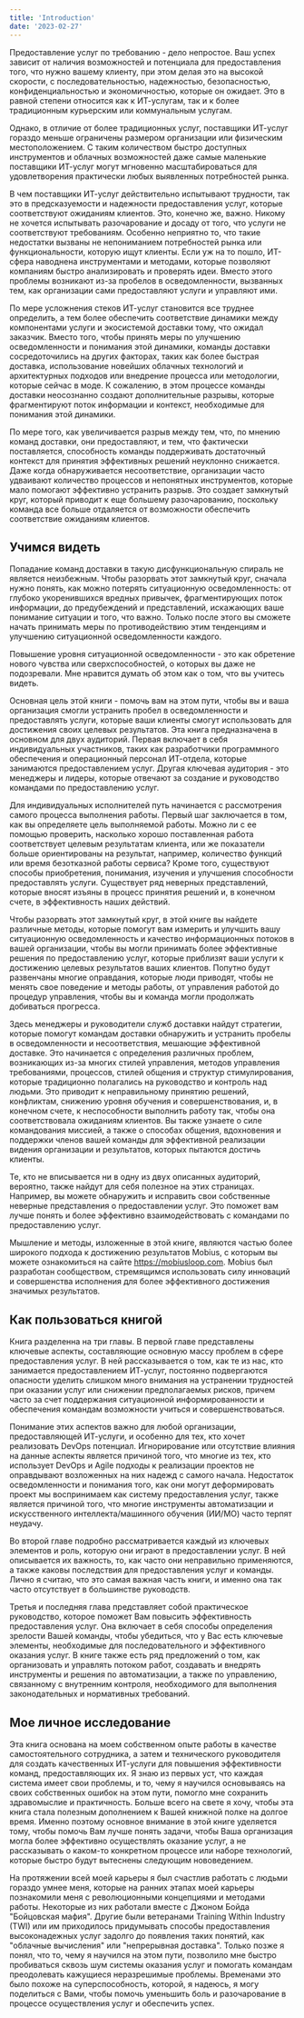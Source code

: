 ```yaml
---
title: 'Introduction'
date: '2023-02-27'
---
```


Предоставление услуг по требованию - дело непростое. Ваш успех зависит от
наличия возможностей и потенциала для предоставления того, что нужно вашему
клиенту, при этом делая это на высокой скорости, с последовательностью,
надежностью, безопасностью, конфиденциальностью и экономичностью, которые он
ожидает. Это в равной степени относится как к ИТ-услугам, так и к более
традиционным курьерским или коммунальным услугам.

Однако, в отличие от более традиционных услуг, поставщики ИТ-услуг гораздо
меньше ограничены размером организации или физическим местоположением. С таким
количеством быстро доступных инструментов и облачных возможностей даже самые
маленькие поставщики ИТ-услуг могут мгновенно масштабироваться для
удовлетворения практически любых выявленных потребностей рынка.

В чем поставщики ИТ-услуг действительно испытывают трудности, так это в
предсказуемости и надежности предоставления услуг, которые соответствуют
ожиданиям клиентов. Это, конечно же, важно. Никому не хочется испытывать
разочарование и досаду от того, что услуги не соответствуют требованиям.
Особенно неприятно то, что такие недостатки вызваны не непониманием
потребностей рынка или функциональности, которую ищут клиенты. Если уж на то
пошло, ИТ-сфера наводнена инструментами и методами, которые позволяют компаниям
быстро анализировать и проверять идеи. Вместо этого проблемы возникают из-за
пробелов в осведомленности, вызванных тем, как организации сами предоставляют
услуги и управляют ими.

По мере усложнения стеков ИТ-услуг становится все труднее определить, а тем
более обеспечить соответствие динамики между компонентами услуги и экосистемой
доставки тому, что ожидал заказчик. Вместо того, чтобы принять меры по
улучшению осведомленности и понимания этой динамики, команды доставки
сосредоточились на других факторах, таких как более быстрая доставка,
использование новейших облачных технологий и архитектурных подходов или
внедрение процесса или методологии, которые сейчас в моде. К сожалению, в этом
процессе команды доставки неосознанно создают дополнительные разрывы, которые
фрагментируют поток информации и контекст, необходимые для понимания этой
динамики.

По мере того, как увеличивается разрыв между тем, что, по мнению команд
доставки, они предоставляют, и тем, что фактически поставляется, способность
команды поддерживать достаточный контекст для принятия эффективных решений
неуклонно снижается. Даже когда обнаруживается несоответствие, организации
часто удваивают количество процессов и непонятных инструментов, которые мало
помогают эффективно устранить разрыв. Это создает замкнутый круг, который
приводит к еще большему разочарованию, поскольку команда все больше отдаляется
от возможности обеспечить соответствие ожиданиям клиентов.

## Учимся видеть

Попадание команд доставки в такую дисфункциональную спираль не является
неизбежным. Чтобы разорвать этот замкнутый круг, сначала нужно понять, как
можно потерять ситуационную осведомленность: от глубоко укоренившихся вредных
привычек, фрагментирующих поток информации, до предубеждений и представлений,
искажающих ваше понимание ситуации и того, что важно. Только после этого вы
сможете начать принимать меры по противодействию этим тенденциям и улучшению
ситуационной осведомленности каждого.

Повышение уровня ситуационной осведомленности - это как обретение нового
чувства или сверхспособностей, о которых вы даже не подозревали. Мне нравится
думать об этом как о том, что вы учитесь видеть.

Основная цель этой книги - помочь вам на этом пути, чтобы вы и ваша организация
смогли устранить пробел в осведомленности и предоставлять услуги, которые ваши
клиенты смогут использовать для достижения своих целевых результатов. Эта книга
предназначена в основном для двух аудиторий. Первая включает в себя
индивидуальных участников, таких как разработчики программного обеспечения и
операционный персонал ИТ-отдела, которые занимаются предоставлением услуг.
Другая ключевая аудитория - это менеджеры и лидеры, которые отвечают за
создание и руководство командами по предоставлению услуг.

Для индивидуальных исполнителей путь начинается с рассмотрения самого процесса
выполнения работы. Первый шаг заключается в том, как вы определяете цель
выполняемой работы. Можно ли с ее помощью проверить, насколько хорошо
поставленная работа соответствует целевым результатам клиента, или же
показатели больше ориентированы на результат, например, количество функций или
время безотказной работы сервиса? Кроме того, существуют способы приобретения,
понимания, изучения и улучшения способности предоставлять услуги. Существует
ряд неверных представлений, которые вносят изъяны в процесс принятия решений и,
в конечном счете, в эффективность наших действий.

Чтобы разорвать этот замкнутый круг, в этой книге вы найдете различные методы,
которые помогут вам измерить и улучшить вашу ситуационную осведомленность и
качество информационных потоков в вашей организации, чтобы вы могли принимать
более эффективные решения по предоставлению услуг, которые приблизят ваши
услуги к достижению целевых результатов ваших клиентов. Попутно будут
развенчаны многие оправдания, которые люди приводят, чтобы не менять свое
поведение и методы работы, от управления работой до процедур управления, чтобы
вы и команда могли продолжать добиваться прогресса.

Здесь менеджеры и руководители служб доставки найдут стратегии, которые помогут
командам доставки обнаружить и устранить пробелы в осведомленности и
несоответствия, мешающие эффективной доставке. Это начинается с определения
различных проблем, возникающих из-за многих стилей управления, методов
управления требованиями, процессов, стилей общения и структур стимулирования,
которые традиционно полагались на руководство и контроль над людьми. Это
приводит к неправильному принятию решений, конфликтам, снижению уровня обучения
и совершенствования, и, в конечном счете, к неспособности выполнить работу так,
чтобы она соответствовала ожиданиям клиентов. Вы также узнаете о силе
командования миссией, а также о способах общения, вдохновения и поддержки
членов вашей команды для эффективной реализации видения организации и
результатов, которых пытаются достичь клиенты.

Те, кто не вписывается ни в одну из двух описанных аудиторий, вероятно, также
найдут для себя полезное на этих страницах. Например, вы можете обнаружить и
исправить свои собственные неверные представления о предоставлении услуг. Это
поможет вам лучше понять и более эффективно взаимодействовать с командами по
предоставлению услуг.

Мышление и методы, изложенные в этой книге, являются частью более широкого
подхода к достижению результатов Mobius, с которым вы можете ознакомиться на
сайте <https://mobiusloop.com>. Mobius был разработан сообществом, стремящимся
использовать силу инноваций и совершенства исполнения для более эффективного
достижения значимых результатов.

## Как пользоваться книгой

Книга разделенна на три главы. В первой главе представлены ключевые аспекты,
составляющие основную массу проблем в сфере предоставления услуг. В ней
рассказывается о том, как те из нас, кто занимается предоставлением ИТ-услуг,
постоянно подвергаются опасности уделить слишком много внимания на устранении
трудностей при оказании услуг или снижении предполагаемых рисков, причем часто
за счет поддержания ситуационной информированности и обеспечения командам
возможности учиться и совершенствоваться.

Понимание этих аспектов важно для любой организации, предоставляющей ИТ-услуги,
и особенно для тех, кто хочет реализовать DevOps потенциал. Игнорирование или
отсутствие влияния на данные аспекты является причиной того, что многие из тех,
кто использует DevOps и Agile подходы к реализации проектов не оправдывают
возложенных на них надежд с самого начала. Недостаток осведомленности и
понимания того, как они могут деформировать проект мы воспринимаем как систему
предоставления услуг, также является причиной того, что многие инструменты
автоматизации и искусственного интеллекта/машинного обучения (ИИ/МО) часто
терпят неудачу.

Во второй главе подробно рассматривается каждый из ключевых элементов и роль,
которую они играют в предоставлении услуг. В ней описывается их важность, то,
как часто они неправильно применяются, а также каковы последствия для
предоставления услуг и команды. Лично я считаю, что это самая важная часть
книги, и именно она так часто отсутствует в большинстве руководств.

Третья и последняя глава представляет собой практическое руководство, которое
поможет Вам повысить эффективность предоставления услуг. Она включает в себя
способы определения зрелости Вашей команды, чтобы убедиться, что у Вас есть
ключевые элементы, необходимые для последовательного и эффективного оказания
услуг. В книге также есть ряд предложений о том, как организовать и управлять
потоком работ, создавать и внедрять инструменты и решения по автоматизации, а
также по управлению, связанному с внутренним контроля, необходимого для
выполнения законодательных и нормативных требований.

## Мое личное исследование

Эта книга основана на моем собственном опыте работы в качестве самостоятельного
сотрудника, а затем и технического руководителя для создать качественных
ИТ-услуги для повышения эффективности команд, предоставляющих их. Я знаю из
первых уст, что каждая система имеет свои проблемы, и то, чему я научился
основываясь на своих собственных ошибок на этом пути, помогло мне сохранить
здравомыслие и практичность. Больше всего на свете я хочу, чтобы эта книга
стала полезным дополнением к Вашей книжной полке на долгое время. Именно
поэтому основное внимание в этой книге уделяется тому, чтобы помочь Вам лучше
понять задачи, чтобы Ваша организация могла более эффективно осуществлять
оказание услуг, а не рассказывать о каком-то конкретном процессе или наборе
технологий, которые быстро будут вытеснены следующим нововедением.

На протяжении всей моей карьеры я был счастлив работать с людьми гораздо умнее
меня, которые на ранних этапах моей карьеры познакомили меня с революционными
концепциями и методами работы. Некоторые из них работали вместе с Джоном Бойда
"Бойцовская мафия". Другие были ветеранами Training Within Industry (TWI) или
им приходилось придумывать способы предоставления высоконадежных услуг задолго
до появления таких понятий, как "облачные вычисления" или "непрерывная
доставка". Только позже я понял, что то, чему я научился на этом пути,
позволило мне быстро пробиваться сквозь шум системы оказания услуг и помогать
командам преодолевать кажущиеся неразрешимые проблемы. Временами это было
похоже на суперспособность, которой, я надеюсь, я могу поделиться с Вами, чтобы
помочь уменьшить боль и разочарование в процессе осуществления услуг и
обеспечить успех.

